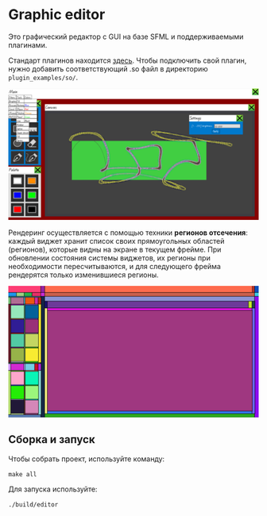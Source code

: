 # Graphic editor
Это графический редактор с GUI на базе SFML и поддерживаемыми плагинами.

Стандарт плагинов находится [здесь](include/plugin/standart/). Чтобы подключить свой плагин, нужно добавить соответствующий .so файл в директорию `plugin_examples/so/`.

![graphic_editor](assets/graphic_editor.png)

Рендеринг осуществляется с помощью техники **регионов отсечения**: каждый виджет хранит список своих прямоугольных областей (регионов), которые видны на экране в текущем фрейме. При обновлении состояния системы виджетов, их регионы при необходимости пересчитываются, и для следующего фрейма рендерятся только изменившиеся регионы.

![regions](assets/regions.png)

## Сборка и запуск
Чтобы собрать проект, используйте команду:
```
make all
```
Для запуска используйте:
```
./build/editor
```

